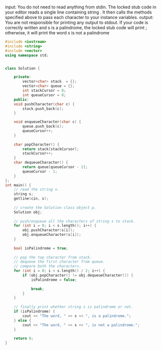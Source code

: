 input: You do not need to read anything from stdin. The locked stub code in your editor reads a single line containing string . It then calls the methods specified above to pass each character to your instance variables.
output: You are not responsible for printing any output to stdout.
If your code is correctly written and s is a palindrome, the locked stub code will print ; otherwise, it will print the word s is not a palindrome
```cpp
#include <iostream>
#include <string>
#include <vector>
using namespace std;


class Solution {

    private:
        vector<char> stack  = {};
        vector<char> queue = {};
        int stackCursor = 0;
        int queueCursor = 0;
    public: 
    void pushCharacter(char c) {
        stack.push_back(c);
    }

    void enqueueCharacter(char c) {
        queue.push_back(c);
        queueCursor++;
    }
    
    char popCharacter() {
        return stack[stackCursor];
        stackCursor++;
    }
    char dequeueCharacter() {
        return queue[queueCursor - 1];
        queueCursor - 1;
    }
};
int main() {
    // read the string s.
    string s;
    getline(cin, s);
    
  	// create the Solution class object p.
    Solution obj;
    
    // push/enqueue all the characters of string s to stack.
    for (int i = 0; i < s.length(); i++) {
        obj.pushCharacter(s[i]);
        obj.enqueueCharacter(s[i]);
    }
    
    bool isPalindrome = true;
    
    // pop the top character from stack.
    // dequeue the first character from queue.
    // compare both the characters.
    for (int i = 0; i < s.length() / 2; i++) {
        if (obj.popCharacter() != obj.dequeueCharacter()) {
            isPalindrome = false;
            
            break;
        }
    }
    
    // finally print whether string s is palindrome or not.
    if (isPalindrome) {
        cout << "The word, " << s << ", is a palindrome.";
    } else {
        cout << "The word, " << s << ", is not a palindrome.";
    }
    
    return 0;
}
```
